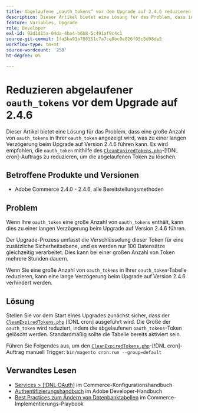 ```yaml
---
title: Abgelaufene „oauth_tokens“ vor dem Upgrade auf 2.4.6 reduzieren
description: Dieser Artikel bietet eine Lösung für das Problem, dass in Ihrer Tabelle „oauth_token“ eine große Anzahl von „oauth_token“ angezeigt wird, was zu einer langen Verzögerung beim Upgrade auf Version 2.4.6 führen kann. Es wird empfohlen, die Tabelle „oauth_token“ mit CleanExpiredTokens.php zu reduzieren.
feature: Variables, Upgrade
role: Developer
exl-id: 92d1d15a-04da-4ba4-b6b8-5c491af9c4c1
source-git-commit: 1fa5ba91a788351c7a7ce8bc0e826f05c5d98de5
workflow-type: tm+mt
source-wordcount: '258'
ht-degree: 0%

---
```


# Reduzieren abgelaufener `oauth_tokens` vor dem Upgrade auf 2.4.6

Dieser Artikel bietet eine Lösung für das Problem, dass eine große Anzahl von `oauth_tokens` in Ihrer `oauth_token` angezeigt wird, was zu einer langen Verzögerung beim Upgrade auf Version 2.4.6 führen kann. Es wird empfohlen, die `oauth_token` mithilfe des [`CleanExpiredTokens.php`](https://github.com/magento/magento2/blob/2.4.5-p2/app/code/Magento/Integration/Cron/CleanExpiredTokens.php)-[!DNL cron]-Auftrags zu reduzieren, um die abgelaufenen Token zu löschen.

## Betroffene Produkte und Versionen

* Adobe Commerce 2.4.0 - 2.4.6, alle Bereitstellungsmethoden

## Problem

Wenn Ihre `oauth_token` eine große Anzahl von `oauth_tokens` enthält, kann dies zu einer langen Verzögerung beim Upgrade auf Version 2.4.6 führen.

Der Upgrade-Prozess umfasst die Verschlüsselung dieser Token für eine zusätzliche Sicherheitsebene, und es werden nur 100 Datensätze gleichzeitig verarbeitet. Dies kann bei einer großen Anzahl von Token mehrere Stunden dauern.

Wenn Sie eine große Anzahl von `oauth_tokens` in Ihrer `oauth_token`-Tabelle reduzieren, kann eine lange Verzögerung beim Upgrade auf Version 2.4.6 verhindert werden.

## Lösung

Stellen Sie vor dem Start eines Upgrades zunächst sicher, dass der [`CleanExpiredTokens.php`](https://github.com/magento/magento2/blob/2.4.5-p2/app/code/Magento/Integration/Cron/CleanExpiredTokens.php) [!DNL cron] ausgeführt wird. Die Größe der `oauth_token` wird reduziert, indem die abgelaufenen `oauth_tokens`-Token gelöscht werden. Standardmäßig sollte die Tabelle bereits aktiviert sein.

Führen Sie Folgendes aus, um den [`CleanExpiredTokens.php`](https://github.com/magento/magento2/blob/2.4.5-p2/app/code/Magento/Integration/Cron/CleanExpiredTokens.php)-[!DNL cron]-Auftrag manuell Trigger:
```bin/magento cron:run --group=default```

## Verwandtes Lesen

* [Services > [!DNL OAuth]](https://experienceleague.adobe.com/docs/commerce-admin/config/services/oauth.html) im Commerce-Konfigurationshandbuch
* [Authentifizierungshandbuch](https://developer.adobe.com/developer-console/docs/guides/authentication/) im Adobe Developer-Handbuch
* [Best Practices zum Ändern von Datenbanktabellen](https://experienceleague.adobe.com/en/docs/commerce-operations/implementation-playbook/best-practices/development/modifying-core-and-third-party-tables#why-adobe-recommends-avoiding-modifications) im Commerce-Implementierungs-Playbook
